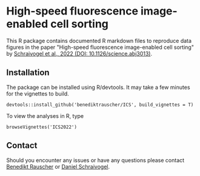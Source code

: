 # High-speed fluorescence image-enabled cell sorting

This R package contains documented R markdown files to reproduce data figures in the paper "High-speed fluorescence image-enabled cell sorting" by [Schraivogel et al., 2022 (DOI: 10.1126/science.abj3013)](https://www.science.org/doi/10.1126/science.abj3013).

## Installation

The package can be installed using R/devtools. It may take a few minutes for the vignettes to build.

```{r}
devtools::install_github('benediktrauscher/ICS', build_vignettes = T)
```

To view the analyses in R, type

```{r}
browseVignettes('ICS2022')
```

## Contact

Should you encounter any issues or have any questions please contact [Benedikt Rauscher](https://www-db.embl.de/EMBLPersonGroup-PersonPicture/MailForm/?recipient=CP-60033565) or [Daniel Schraivogel](https://www-db.embl.de/EMBLPersonGroup-PersonPicture/MailForm/?recipient=CP-60023563).

